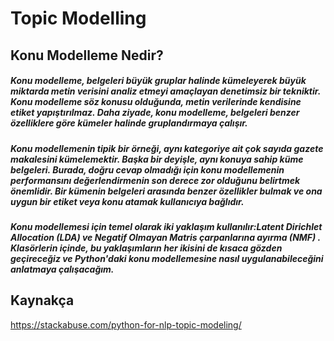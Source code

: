 <h1> Topic Modelling </h1>

## Konu Modelleme Nedir?
<h5><p>Konu modelleme, belgeleri büyük gruplar halinde kümeleyerek büyük miktarda metin verisini analiz etmeyi amaçlayan denetimsiz bir tekniktir. Konu modelleme söz konusu olduğunda, metin verilerinde kendisine etiket yapıştırılmaz. Daha ziyade, konu modelleme, belgeleri benzer özelliklere göre kümeler halinde gruplandırmaya çalışır.</p></h5>
<h5><p>Konu modellemenin tipik bir örneği, aynı kategoriye ait çok sayıda gazete makalesini kümelemektir. Başka bir deyişle, aynı konuya sahip küme belgeleri. Burada, doğru cevap olmadığı için konu modellemenin performansını değerlendirmenin son derece zor olduğunu belirtmek önemlidir. Bir kümenin belgeleri arasında benzer özellikler bulmak ve ona uygun bir etiket veya konu atamak kullanıcıya bağlıdır.</p></h5>
<h5><p>Konu modellemesi için temel olarak iki yaklaşım kullanılır:<b><i>Latent Dirichlet Allocation (LDA)</i></b> ve <b><i>Negatif Olmayan Matris çarpanlarına ayırma (NMF) </i></b> . Klasörlerin içinde, bu yaklaşımların her ikisini de kısaca gözden geçireceğiz ve Python'daki konu modellemesine nasıl uygulanabileceğini anlatmaya çalışacağım.</p></h5>


## Kaynakça
https://stackabuse.com/python-for-nlp-topic-modeling/
